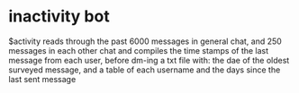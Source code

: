 # inactivity bot

$activity reads through the past 6000 messages in general chat, and 250 messages in each other chat and compiles the time stamps of the last message from each user, before dm-ing a txt file with: the dae of the oldest surveyed message, and a table of each username and the days since the last sent message

